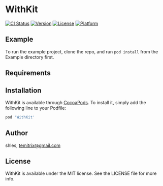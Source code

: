 # WithKit

[![CI Status](https://img.shields.io/travis/shles/WithKit.svg?style=flat)](https://travis-ci.org/shles/WithKit)
[![Version](https://img.shields.io/cocoapods/v/WithKit.svg?style=flat)](https://cocoapods.org/pods/WithKit)
[![License](https://img.shields.io/cocoapods/l/WithKit.svg?style=flat)](https://cocoapods.org/pods/WithKit)
[![Platform](https://img.shields.io/cocoapods/p/WithKit.svg?style=flat)](https://cocoapods.org/pods/WithKit)

## Example

To run the example project, clone the repo, and run `pod install` from the Example directory first.

## Requirements

## Installation

WithKit is available through [CocoaPods](https://cocoapods.org). To install
it, simply add the following line to your Podfile:

```ruby
pod 'WithKit'
```

## Author

shles, temitrix@gmail.com

## License

WithKit is available under the MIT license. See the LICENSE file for more info.
